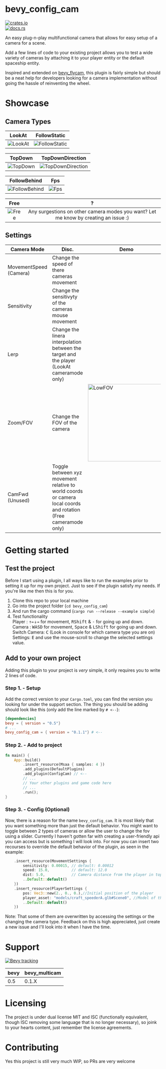 # bevy_config_cam

[![crates.io](https://img.shields.io/crates/v/bevy_config_cam)](https://crates.io/crates/bevy_config_cam)</br>[![docs.rs](https://docs.rs/bevy_config_cam/badge.svg)](https://docs.rs/bevy_config_cam)

An easy plug-n-play multifunctional camera that allows for easy setup of a camera for a scene.

Add a few lines of code to your existing project allows you to test a wide variety of cameras by attaching it to
your player entity or the default spaceship entity. 

Inspired and extended on [bevy_flycam](https://github.com/sburris0/bevy_flycam), this plugin is fairly simple but should be a neat help for developers looking for a camera implementation without going the hassle of reinventing the wheel.

# Showcase

## Camera Types

LookAt | FollowStatic
:-------------------------:|:-------------------------:
<img src="https://user-images.githubusercontent.com/25123512/119991088-5fb59700-bfc9-11eb-88d1-44a2b2a47cfa.png" alt="LookAt">  |  <img src="https://user-images.githubusercontent.com/25123512/119991121-6cd28600-bfc9-11eb-9fcd-89fa9d591d4b.png" alt="FollowStatic">

TopDown | TopDownDirection
:-------------------------:|:-------------------------:
<img src="https://user-images.githubusercontent.com/25123512/119991141-71973a00-bfc9-11eb-90ee-377ffe656ae2.png" alt="TopDown"> |  <img src="https://user-images.githubusercontent.com/25123512/119991151-7360fd80-bfc9-11eb-9d41-1947c997b98a.png" alt="TopDownDirection">

FollowBehind | Fps
:-------------------------:|:-------------------------:
<img src="https://user-images.githubusercontent.com/25123512/119991175-7956de80-bfc9-11eb-901c-0164152dd97d.png" alt="FollowBehind">  |  <img src="https://user-images.githubusercontent.com/25123512/119991187-7bb93880-bfc9-11eb-9739-598e01ba214f.png" alt="Fps">

Free | ?
:-------------------------:|:-------------------------:
<img src="https://user-images.githubusercontent.com/25123512/119991199-7fe55600-bfc9-11eb-9ae6-b29cec3a3cd7.png" alt="Free" >  |  Any surgestions on other camera modes you want? Let me know by creating an issue :)

## Settings

| Camera Mode | Disc. | Demo |
| --- | --- | --- |
| MovementSpeed (Camera) | Change the speed of there cameras movement | |
| Sensitivity | Change the sensitivyty of the cameras mouse movement | |
| Lerp | Change the linera interpolation between the target and the player (LookAt cameramode only)||
| Zoom/FOV| Change the FOV of the camera | <img src="https://user-images.githubusercontent.com/25123512/119991256-8d9adb80-bfc9-11eb-9e1d-5d763ec150a2.png" alt="LowFOV" width="250"> |
| CamFwd (Unused) | Toggle between xyz movement relative to world coords or camera local coords and rotation (Free cameramode only)||

# Getting started

## Test the project

Before I start using a plugin, I all ways like to run the examples prior to setting it up for my own project. Just to see if the plugin satisfy my needs. 
If you're like me then this is for you.

1. Clone this repo to your local machine
2. Go into the project folder (`cd bevy_config_cam`)
3. And run the cargo command (`cargo run --release --example simple`)
4. Test functionality </br>
Player : <kbd>↑</kbd><kbd>←</kbd><kbd>↓</kbd><kbd>→</kbd> for movement, <kbd>RShift</kbd> & <kbd>-</kbd> for going up and down.<br>
Camera : <kbd>W</kbd><kbd>A</kbd><kbd>S</kbd><kbd>D</kbd> for movement, <kbd>Space</kbd> & <kbd>LShift</kbd> for going up and down.<br>
Switch Camera: <kbd>C</kbd> (Look in console for which camera type you are on)</br>
Settings: <kbd>E</kbd> and use the mouse-scroll to change the selected settings value.

## Add to your own project

Adding this plugin to your project is *very* simple, it only requires you to write 2 lines of code. 

### Step 1. - Setup
    
Add the correct version to your `Cargo.toml`, you can find the version you looking for under the support section. The thing you should be adding should look like this (only add the line marked by `# <--`):
```toml
[dependencies]
bevy = { version = "0.5"}
# ...
bevy_config_cam = { version = "0.1.1"} # <-- 
```

### Step 2. - Add to project

```rust
fn main() {
    App::build()
        .insert_resource(Msaa { samples: 4 })
        .add_plugins(DefaultPlugins)
        .add_plugin(ConfigCam) // <--
        // ... 
        // Your other plugins and game code here
        // ...
        .run();
}
```

### Step 3. - Config (Optional)

Now, there is a reason for the name `bevy_config_cam`. It is most likely that you want something more than just the default behavior. You might want to toggle between 2 types of cameras or allow the user to change the fov using a slider. Currently I haven't gotten far with creating a user-friendly api you can access but is something I will look into. For now you can insert two recourses to override the default behavior of the plugin, as seen in the example:

```rust
    .insert_resource(MovementSettings {
        sensitivity: 0.00015, // default: 0.00012
        speed: 15.0,          // default: 12.0
        dist: 5.0,            // Camera distance from the player in topdown view
        ..Default::default()
    })
    .insert_resource(PlayerSettings {
        pos: Vec3::new(2., 0., 0.),//Initial position of the player
        player_asset: "models/craft_speederA.glb#Scene0", //Model of the player, default is a red cube
        ..Default::default()
    })
```
Note: That some of them are overwritten by accessing the settings or the changing the camera type. Feedback on this is high appreciated, just create a new issue and I'll look into it when I have the time.

# Support
[![Bevy tracking](https://img.shields.io/badge/Bevy%20tracking-released%20version-lightblue)](https://github.com/bevyengine/bevy/blob/main/docs/plugins_guidelines.md#main-branch-tracking)

|bevy|bevy_multicam|
|---|---|
|0.5|0.1.X|

# Licensing
The project is under dual license MIT and ISC (functionally equivalent, though ISC removing some language that is no longer necessary), so joink to your hearts content, just remember the license agreements.

# Contributing
Yes this project is still very much WIP, so PRs are very welcome
